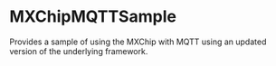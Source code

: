 # MXChipMQTTSample
Provides a sample of using the MXChip with MQTT using an updated version of the underlying framework.
